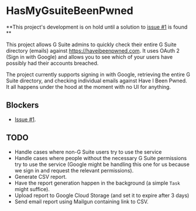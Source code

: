 # HasMyGsuiteBeenPwned

**This project's development is on hold until a solution to [issue #1](https://github.com/obahareth/has-my-gsuite-been-pwned/issues/1) is found **

This project allows G Suite admins to quickly check their entire G Suite directory (emails) against https://haveibeenpwned.com.
It uses OAuth 2 (Sign in with Google) and allows you to see which of your users have possibly had their accounts breached.

The project currently supports signing in with Google, retrieving the entire G Suite directory, and checking individual emails against Have I Been Pwned.
It all happens under the hood at the moment with no UI for anything.

## Blockers

* [Issue #1](https://github.com/obahareth/has-my-gsuite-been-pwned/issues/1).

## TODO

* Handle cases where non-G Suite users try to use the service
* Handle cases where people without the necessary G Suite permissions try to use the service (Google might be handling this one for us because we sign in and request the relevant permissions).
* Generate CSV report.
* Have the report generation happen in the background (a simple `Task` might suffice).
* Upload report to Google Cloud Storage (and set it to expire after 3 days)
* Send email report using Mailgun containing link to CSV.
